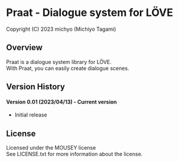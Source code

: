 Praat - Dialogue system for LÖVE
================================

Copyright (C) 2023 michyo (Michiyo Tagami)  

Overview
--------

Praat is a dialogue system library for LÖVE.  
With Praat, you can easily create dialogue scenes.  

Version History
---------------

#### Version 0.01 (2023/04/13) - Current version  

* Initial release

License
-------

Licensed under the MOUSEY license  
See LICENSE.txt for more information about the license.  
